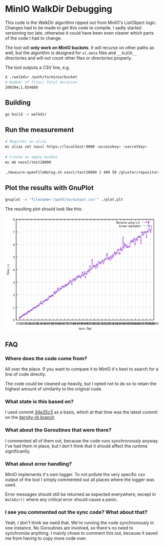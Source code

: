 # MinIO WalkDir Debugging

This code is the WalkDir algorithm ripped out from MinIO's ListObject
logic. Changes had to be made to get this code to compile. I sadly
started versioning too late, otherwise it could have been even clearer
which parts of the code I had to change.

The tool will **only work on MinIO buckets**. It will recurse on other
paths as well, but the algorithm is designed for `xl.meta` files and
`__XLDIR__` directories and will not count other files or directories
properly.

The tool outputs a CSV line, e.g.

```bash
$ ./walkdir /path/to/minio/bucket
# Number of files; Total duration
209394;1.854680
```

## Building

```bash
go build -o walkdir
```

## Run the measurement

```bash
# Register an alias
mc alias set nasxl https://localhost:9000 <accesskey> <secretkey>

# Create an empty bucket
mc mb nasxl/test20000

./measure-openFileNolog.sh nasxl/test20000 1 400 50 /gluster/repositories/<repo>/<space>/test20000
```

## Plot the results with GnuPlot

```bash
gnuplot -e "filename='/path/to/output.csv'" ./plot.plt
```

The resulting plot should look like this:

![resources/example-plot.png](resources/example-plot.png)

## FAQ

### Where does the code come from?

All over the place. If you want to compare it to MinIO it's best to search
for a line of code directly.

The code could be cleaned up heavily, but I opted not to do so to retain
the highest amount of similarity to the original code.

### What state is this based on?

I used commit
[34e35c3](https://github.com/iternity-dotcom/minio/commit/34e35c366fff7b7e598b26d1fd7227f7ab4f135f)
as a basis, which at that time was the latest commit on the
[iternity-rb branch](https://github.com/iternity-dotcom/minio/tree/iternity-rb)

### What about the Goroutines that were there?

I commented all of them out, because the code runs synchronously anyway.
I've had them in place, but I don't think that it should affect the
runtime significantly.

### What about error handling?

MinIO implements it's own logger. To not pollute the very specific csv
output of the tool I simply commented out all places where the logger was
used.

Error messages should still be returned as expected everywhere, except in
`WalkDir()` where any critical error should cause a panic.

### I see you commented out the sync code? What about that?

Yeah, I don't think we need that. We're running the code synchronously in
one instance. No Goroutines are involved, so there's no need to
synchronize anything. I mainly chose to comment this out, because it saved
me from having to copy more code over.
